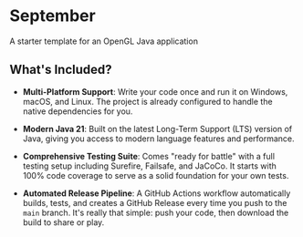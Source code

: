 # September

A starter template for an OpenGL Java application

## What's Included?

*   **Multi-Platform Support**: Write your code once and run it on Windows, macOS, and Linux. The project is already configured to handle the native dependencies for you.

*   **Modern Java 21**: Built on the latest Long-Term Support (LTS) version of Java, giving you access to modern language features and performance.

*   **Comprehensive Testing Suite**: Comes "ready for battle" with a full testing setup including Surefire, Failsafe, and JaCoCo. It starts with 100% code coverage to serve as a solid foundation for your own tests.

*   **Automated Release Pipeline**: A GitHub Actions workflow automatically builds, tests, and creates a GitHub Release every time you push to the `main` branch. It's really that simple: push your code, then download the build to share or play.
